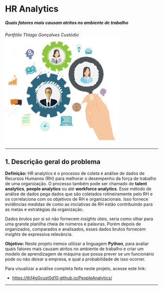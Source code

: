 # HR Analytics
##### Quais fatores mais causam atritos no ambiente de trabalho
*Portfólio Thiago Gonçalves Custódio*
![](people_analytics.png)

---

## 1. Descrição geral do problema

**Definição:** HR analytics é o processo de coleta e análise de dados de Recursos Humanos (RH) para melhorar o desempenho da força de trabalho de uma organização. O processo também pode ser chamado de **talent analytics**, **people analytics** ou até **workforce analytics**. Esse método de análise de dados pega dados que são coletados rotineiramente pelo RH e os correlaciona com os objetivos de RH e organizacionais. Isso fornece evidências medidas de como as iniciativas de RH estão contribuindo para as metas e estratégias da organização.

Dados brutos por si só não  fornecem *insights* úteis, seria como olhar para uma grande planilha cheia de números e palavras. Porém depois de organizados, comparados e analisados, esses dados brutos fornecem *insights* de expressiva relevância. 

**Objetivo:** Neste projeto iremos utilizar a linguagem **Python**, para avaliar quais fatores mais causam atritos no ambiente de trabalho e criar um modelo de aprendizagem de máquina que possa prever se um funcionário pode ou não deixar a empresa, e qual a probabilidade de isso ocorrer.

Para visualizar a análise completa feita neste projeto, acesse este link:

* https://th14g0cust0d10.github.io/PeopleAnalytics/

---
